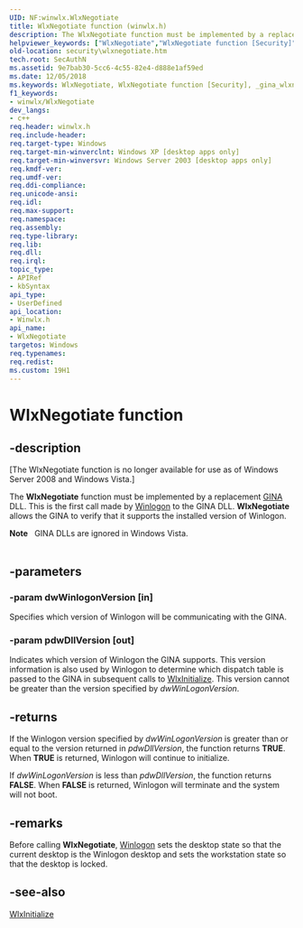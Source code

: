 ```yaml
---
UID: NF:winwlx.WlxNegotiate
title: WlxNegotiate function (winwlx.h)
description: The WlxNegotiate function must be implemented by a replacement GINA DLL. This is the first call made by Winlogon to the GINA DLL. WlxNegotiate allows the GINA to verify that it supports the installed version of Winlogon.helpviewer_keywords: ["WlxNegotiate","WlxNegotiate function [Security]","_gina_wlxnegotiate","security.wlxnegotiate","winwlx/WlxNegotiate"]
old-location: security\wlxnegotiate.htm
tech.root: SecAuthN
ms.assetid: 9e7bab30-5cc6-4c55-82e4-d888e1af59ed
ms.date: 12/05/2018
ms.keywords: WlxNegotiate, WlxNegotiate function [Security], _gina_wlxnegotiate, security.wlxnegotiate, winwlx/WlxNegotiate
f1_keywords:
- winwlx/WlxNegotiate
dev_langs:
- c++
req.header: winwlx.h
req.include-header: 
req.target-type: Windows
req.target-min-winverclnt: Windows XP [desktop apps only]
req.target-min-winversvr: Windows Server 2003 [desktop apps only]
req.kmdf-ver: 
req.umdf-ver: 
req.ddi-compliance: 
req.unicode-ansi: 
req.idl: 
req.max-support: 
req.namespace: 
req.assembly: 
req.type-library: 
req.lib: 
req.dll: 
req.irql: 
topic_type:
- APIRef
- kbSyntax
api_type:
- UserDefined
api_location:
- Winwlx.h
api_name:
- WlxNegotiate
targetos: Windows
req.typenames: 
req.redist: 
ms.custom: 19H1
---
```


# WlxNegotiate function


## -description


<p class="CCE_Message">[The WlxNegotiate function is no longer available for use as of Windows Server 2008 and Windows Vista.]

The <b>WlxNegotiate</b> function must be implemented by a replacement <a href="https://docs.microsoft.com/windows/desktop/SecGloss/g-gly">GINA</a> DLL. This is the first call made by <a href="https://docs.microsoft.com/windows/desktop/SecGloss/w-gly">Winlogon</a> to the GINA DLL. <b>WlxNegotiate</b> allows the GINA to verify that it supports the installed version of Winlogon.
<div class="alert"><b>Note</b>   GINA DLLs are ignored in Windows Vista.</div><div> </div>

## -parameters




### -param dwWinlogonVersion [in]

Specifies which version of Winlogon will be communicating with the GINA.


### -param pdwDllVersion [out]

Indicates which version of Winlogon the GINA supports. This version information is also used by Winlogon to determine which dispatch table is passed to the GINA in subsequent calls to 
<a href="https://docs.microsoft.com/windows/desktop/api/winwlx/nf-winwlx-wlxinitialize">WlxInitialize</a>. This version cannot be greater than the version specified by <i>dwWinLogonVersion</i>.


## -returns



If the Winlogon version specified by <i>dwWinLogonVersion</i> is greater than or equal to the version returned in <i>pdwDllVersion</i>, the function returns <b>TRUE</b>. When <b>TRUE</b> is returned, Winlogon will continue to initialize.

If <i>dwWinLogonVersion</i> is less than <i>pdwDllVersion</i>, the function returns <b>FALSE</b>. When <b>FALSE</b> is returned, Winlogon will terminate and the system will not boot.




## -remarks



Before calling <b>WlxNegotiate</b>, <a href="https://docs.microsoft.com/windows/desktop/SecGloss/w-gly">Winlogon</a> sets the desktop state so that the current desktop is the Winlogon desktop and sets the workstation state so that the desktop is locked.




## -see-also




<a href="https://docs.microsoft.com/windows/desktop/api/winwlx/nf-winwlx-wlxinitialize">WlxInitialize</a>
 

 

